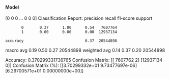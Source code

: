 #### Model
[0 0 0 ... 0 0 0]
Classification Report:
              precision    recall  f1-score   support

           0       0.37      1.00      0.54   7607764
           1       0.00      0.00      0.00  12937134

    accuracy                           0.37  20544898
   macro avg       0.19      0.50      0.27  20544898
weighted avg       0.14      0.37      0.20  20544898

Accuracy: 0.370299331736765
Confusion Matrix:
[[ 7607762        2]
 [12937134        0]]
Confusion Matrix (%):
[[3.70299332e+01 9.73477697e-06]
 [6.29700571e+01 0.00000000e+00]]
